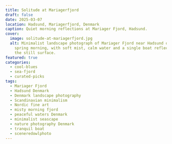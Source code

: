 ```yaml
---
title: Solitude at Mariagerfjord
draft: false
date: 2025-03-07
location: Hadsund, Mariagerfjord, Denmark
caption: Quiet morning reflections at Mariager Fjord, Hadsund.
cover:
  image: solitude-at-mariagerfjord.jpg
  alt: Minimalist landscape photograph of Mariager Fjord near Hadsund on an early
    spring morning, with soft mist, calm water and a single boat reflecting in
    the still surface.
featured: true
categories:
  - cool-blues
  - sea-fjord
  - curated-picks
tags:
  - Mariager Fjord
  - Hadsund Denmark
  - Denmark landscape photography
  - Scandinavian minimalism
  - Nordic fine art
  - misty morning fjord
  - peaceful waters Denmark
  - minimalist seascape
  - nature photography Denmark
  - tranquil boat
  - sceneredowlphoto
---
```

